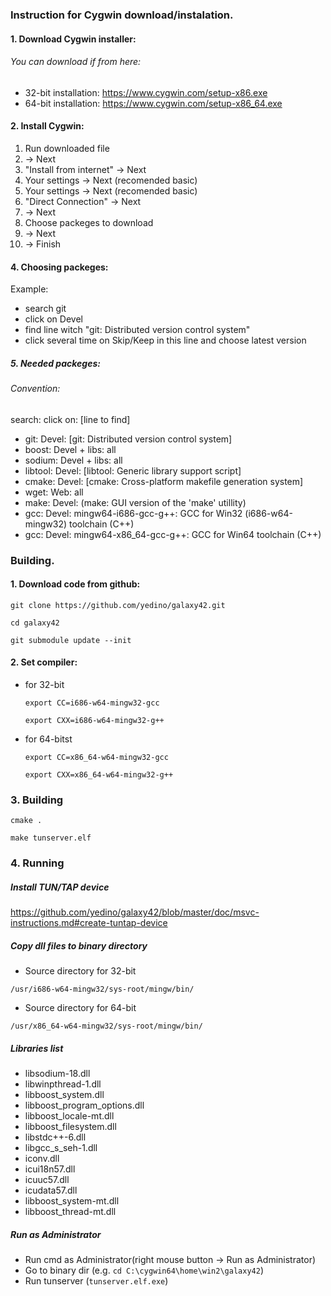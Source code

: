 ### Instruction for Cygwin download/instalation.



#### 1. Download Cygwin installer:
###### You can download if from here:
- 32-bit installation: https://www.cygwin.com/setup-x86.exe
- 64-bit installation: https://www.cygwin.com/setup-x86_64.exe

#### 2. Install Cygwin:
1. Run downloaded file
2. -> Next
3. "Install from internet" -> Next
4. Your settings -> Next (recomended basic)
5. Your settings -> Next (recomended basic)
6. "Direct Connection" -> Next
7. -> Next
8. Choose packeges to download
9. -> Next
10. -> Finish

#### 4. Choosing packeges:

Example:
- search git
- click on Devel
- find line witch "git: Distributed version control system"
- click several time on Skip/Keep in this line and choose latest version

##### 5. Needed packeges:
###### Convention:
  search:     click on:       [line to find]
- git:        Devel:          [git: Distributed version control system]
- boost:      Devel + libs:   all
- sodium:     Devel + libs:   all
- libtool:    Devel:          [libtool: Generic library support script]
- cmake:      Devel:          [cmake: Cross-platform makefile generation system]
- wget:       Web:            all
- make:       Devel:          (make: GUI version of the 'make' utillity)
- gcc:        Devel:          mingw64-i686-gcc-g++: GCC for Win32 (i686-w64-mingw32) toolchain (C++)
- gcc:        Devel:          mingw64-x86_64-gcc-g++: GCC for Win64 toolchain (C++)

### Building.
#### 1. Download code from github:
`git clone https://github.com/yedino/galaxy42.git`

`cd galaxy42`

`git submodule update --init`
#### 2. Set compiler:
- for 32-bit

  `export CC=i686-w64-mingw32-gcc`

  `export CXX=i686-w64-mingw32-g++`

- for 64-bitst

  `export CC=x86_64-w64-mingw32-gcc`

  `export CXX=x86_64-w64-mingw32-g++`

### 3. Building
`cmake .`

`make tunserver.elf`
### 4. Running
##### Install TUN/TAP device

 https://github.com/yedino/galaxy42/blob/master/doc/msvc-instructions.md#create-tuntap-device
##### Copy dll files to binary directory

-  Source directory for 32-bit

  `/usr/i686-w64-mingw32/sys-root/mingw/bin/`

-  Source directory for 64-bit

  `/usr/x86_64-w64-mingw32/sys-root/mingw/bin/`  

##### Libraries list

- libsodium-18.dll
- libwinpthread-1.dll
- libboost_system.dll
- libboost_program_options.dll
- libboost_locale-mt.dll
- libboost_filesystem.dll
- libstdc++-6.dll
- libgcc_s_seh-1.dll
- iconv.dll
- icui18n57.dll
- icuuc57.dll
- icudata57.dll
- libboost_system-mt.dll
- libboost_thread-mt.dll

##### Run as Administrator
- Run cmd as Administrator(right mouse button -> Run as Administrator)
- Go to binary dir (e.g. `cd C:\cygwin64\home\win2\galaxy42`)
- Run tunserver (`tunserver.elf.exe`)

